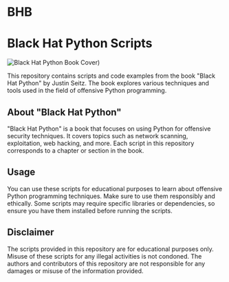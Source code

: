 # BHB
 
# Black Hat Python Scripts

![Black Hat Python Book Cover](https://github.com/verasolo1/BHB/assets/30853881/ed32466d-ec99-4054-909f-fa2033a2f8a7))

This repository contains scripts and code examples from the book "Black Hat Python" by Justin Seitz. The book explores various techniques and tools used in the field of offensive Python programming.

## About "Black Hat Python"

"Black Hat Python" is a book that focuses on using Python for offensive security techniques. It covers topics such as network scanning, exploitation, web hacking, and more. Each script in this repository corresponds to a chapter or section in the book.
## Usage

You can use these scripts for educational purposes to learn about offensive Python programming techniques. Make sure to use them responsibly and ethically. Some scripts may require specific libraries or dependencies, so ensure you have them installed before running the scripts.

## Disclaimer

The scripts provided in this repository are for educational purposes only. Misuse of these scripts for any illegal activities is not condoned. The authors and contributors of this repository are not responsible for any damages or misuse of the information provided.
